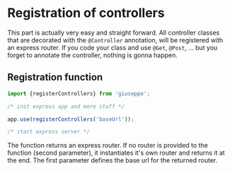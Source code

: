 # Registration of controllers

This part is actually very easy and straight forward. All controller classes that are
decorated with the `@Controller` annotation, will be registered with an express router.
If you code your class and use `@Get`, `@Post`, ... but you forget to annotate the controller,
nothing is gonna happen.

## Registration function

```typescript
import {registerControllers} from 'giuseppe';

/* init express app and more stuff */

app.use(registerControllers('baseUrl'));

/* start express server */
```

The function returns an express router. If no router is provided to the function (second
parameter), it instantiates it's own router and returns it at the end. The first parameter
defines the base url for the returned router.